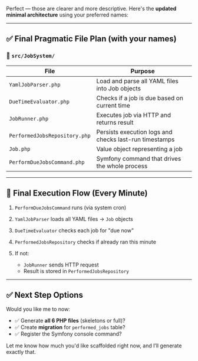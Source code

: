 Perfect — those are clearer and more descriptive. Here's the **updated minimal architecture** using your preferred names:

---

## ✅ Final Pragmatic File Plan (with your names)

### 📁 `src/JobSystem/`

| File                          | Purpose                                                |
| ----------------------------- | ------------------------------------------------------ |
| `YamlJobParser.php`           | Load and parse all YAML files into Job objects         |
| `DueTimeEvaluator.php`        | Checks if a job is due based on current time           |
| `JobRunner.php`               | Executes job via HTTP and returns result               |
| `PerformedJobsRepository.php` | Persists execution logs and checks last-run timestamps |
| `Job.php`                     | Value object representing a job                        |
| `PerformDueJobsCommand.php`   | Symfony command that drives the whole process          |

---

## 🔁 Final Execution Flow (Every Minute)

1. `PerformDueJobsCommand` runs (via system cron)
2. `YamlJobParser` loads all YAML files → `Job` objects
3. `DueTimeEvaluator` checks each job for "due now"
4. `PerformedJobsRepository` checks if already ran this minute
5. If not:

    * `JobRunner` sends HTTP request
    * Result is stored in `PerformedJobsRepository`

---

## ✅ Next Step Options

Would you like me to now:

* ✅ Generate **all 6 PHP files** (skeletons or full)?
* ✅ Create **migration** for `performed_jobs` table?
* ✅ Register the Symfony console command?

Let me know how much you'd like scaffolded right now, and I’ll generate exactly that.
